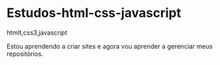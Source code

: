 # Estudos-html-css-javascript
 htmlt,css3,javascript

 Estou aprendendo a criar sites e agora vou aprender a gerenciar meus repositórios.
